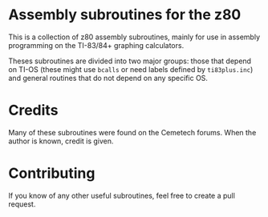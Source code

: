 # Assembly subroutines for the z80

This is a collection of z80 assembly subroutines, mainly for use in assembly programming on
the TI-83/84+ graphing calculators.

Theses subroutines are divided into two major groups: those that depend on TI-OS
(these might use `bcalls` or need labels defined by `ti83plus.inc`) and general 
routines that do not depend on any specific OS.

# Credits

Many of these subroutines were found on the Cemetech forums. 
When the author is known, credit is given.

# Contributing

If you know of any other useful subroutines, feel free to create
a pull request.
